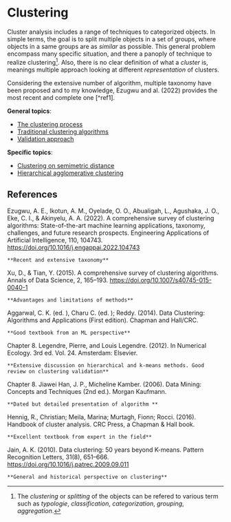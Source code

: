 # Clustering

Cluster analysis includes a range of techniques to categorized objects. In 
simple terms, the goal is to split multiple objects in a set of groups, where 
objects in a same groups are as *similar* as possible. This general problem 
encompass many specific situation, and there a panoply of technique to realize 
clustering[^info1]. Also, there is no clear definition of what a *cluster* is, 
meanings multiple approach looking at different *representation* of clusters.

Considering the extensive number of algorithm, multiple taxonomy have
been proposed and to my knowledge, Ezugwu and al. (2022)
provides the most recent and complete one [^ref1].

**General topics**:
- [The clustering process](../6)
- [Traditional clustering algorithms](../7)
- [Validation approach](../9)

**Specific topics**:
- [Clustering on semimetric distance](../17)
- [Hierarchical agglomerative clustering](../32)

## References

[^info1]: The *clustering* or *splitting* of the objects can be refered to various term such as *typologie*, *classification*, *categorization*, *grouping*, *aggregation*.

Ezugwu, A. E., Ikotun, A. M., Oyelade, O. O., Abualigah, L., Agushaka, J. O., Eke, C. I., & Akinyelu, A. A. (2022). A comprehensive survey of clustering algorithms: State-of-the-art machine learning applications, taxonomy, challenges, and future research prospects. Engineering Applications of Artificial Intelligence, 110, 104743. <https://doi.org/10.1016/j.engappai.2022.104743>

    **Recent and extensive taxonomy**

Xu, D., & Tian, Y. (2015). A comprehensive survey of clustering algorithms. Annals of Data Science, 2, 165–193. <https://doi.org/10.1007/s40745-015-0040-1>

    **Advantages and limitations of methods**
    
Aggarwal, C. K. (ed. ), Charu C. (ed. ); Reddy. (2014). Data Clustering: Algorithms and Applications (First edition). Chapman and Hall/CRC. 

    **Good textbook from an ML perspective**
    
Chapter 8. Legendre, Pierre, and Louis Legendre. (2012). In Numerical Ecology. 3rd ed. Vol. 24. Amsterdam: Elsevier.

    **Extensive discussion on hierarchical and k-means methods. Good
    review on clustering validation**

Chapter 8. Jiawei Han, J. P., Micheline Kamber. (2006). Data Mining: Concepts and Techniques (2nd ed.). Morgan Kaufmann.

    **Dated but detailed presentation of algorithm **

Hennig, R., Christian; Meila, Marina; Murtagh, Fionn; Rocci. (2016). Handbook of cluster analysis. CRC Press, a Chapman & Hall book.

    **Excellent textbook from expert in the field**

Jain, A. K. (2010). Data clustering: 50 years beyond K-means. Pattern Recognition Letters, 31(8), 651–666. <https://doi.org/10.1016/j.patrec.2009.09.011>

    **General and historical perspective on clustering**

